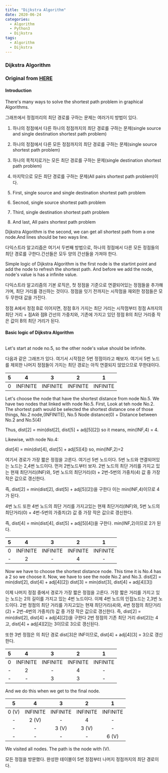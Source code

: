 ```yaml
---
title: "Dijkstra Algorithm"
date: 2020-06-24
categories:
  - Algorithm
  - Python3
  - Dijkstra
tags:
  - Algorithm
  - Dijkstra
---
```



### Dijkstra Algorithm

### Original from [HERE](https://hsp1116.tistory.com/42)

#### Introduction

There's many ways to solve the shortest path problem in graphical Algorithms.

그래프에서 정점끼리의 최단 경로를 구하는 문제는 여러가지 방법이 있다.

1. 하나의 정점에서 다른 하나의 정점까지의 최단 경로를 구하는 문제(single source and single destination shortest path problem)
2. 하나의 정점에서 다른 모든 정점까지의 최단 경로를 구하는 문제(single source shortest path problem)
3. 하나의 목적지로가는 모든 최단 경로를 구하는 문제(single destination shortest path problem)
4. 마지막으로 모든 최단 경로를 구하는 문제(All pairs shortest path problem)이다.


1. First, single source and single destination shortest path problem
2. Secnod, single source shortest path problem
3. Third, single destination shortest path problem
4. And last, All pairs shortest path problem


Dijkstra Algorithm is the second, we can get all shortest path from a one node.And lines should be two ways line.

다익스트라 알고리즘은 여기서 두번째 방법으로, 하나의 정점에서 다른 모든 정점들의 최단 경로를 구한다.간선들은 모두 양의 간선들을 가져야 한다.

Simple logic of Dijkstra Algorithm is the first node is the startint point and  add the node to refresh the shortest path.
And before we add the node, node's value is has a infinite value.

다익스트라 알고리즘의 기본 로직은, 첫 정점을 기준으로 연결되어있는 정점들을 추가해가며, 최단 거리를 갱신하는 것이다.
정점을 잇기 전까지는 시작점을 재외한 정점들은 모두 무한대 값을 가진다.

정점 A에서 정점 B로 이어지면, 정점 B가 가지는 최단 거리는 시작점부터 정점 A까지의 최단 거리 + 점A와 점B 간선의 가중치와, 기존에 가지고 있던 정점 B의 최단 거리중 
작은 값이 B의 최단 거리가 된다.

#### Basic logic of Dijkstra Algorithm

<img src="{{ bradykim7.github.io }}/assets/images/2020/06/p19.jpg" alt="">

Let's start at node no.5, so the other node's value should be infinite.

다음과 같은 그래프가 있다. 여기서 시작점은 5번 정점이라고 해보자. 여기서 5번 노드를 제외한 나머지 정점들이 가지는 최단 경로는 아직 연결되지 않았으므로 무한대이다.

5 | 4 | 3 | 2 | 1 
:---:|:---:|:---:|:---:|:---:|
0 |  INFINITE | INFINITE | INFINITE | INFINITE

Let's choose the node that have the shortest distance from node No.5. We have two nodes that linked with node No.5. 
First, Look at teh node No.2. The shortest path would be selected the shortest distance one of those things, No.2 node,(INFINITE),  No.5 Node distance(0) + Distance between No.2 and No.5(4)

Thus, dist[2] = min(dist[2], dist[5] + adj[5][2]) so it means, min(INF,4) = 4.

Likewise, with node No.4:

dist[4] = min(dist[4], dist[5] + adj[5][4]) so, min(INF,2)=2

여기서 경로가 가장 짧은 정점을 고른다. 여기선 5번 노드이다. 5번 노드와 연결되어있는 노드는 2,4번 노드이다.
먼저 2번노드부터 보자. 2번 노드의 최단 거리를 가지고 있는 현재 최단거리(INF)와, 5번 노드의 최단거리(0) + 2번-5번의 가중치(4) 값 중 가장 작은 값으로 갱신한다.

즉, dist[2] = min(dist[2], dist[5] + adj[5][2])을 구한다 이는 min(INF,4)이므로 4가 된다.

4번 노드 또한 4번 노드의 최단 거리를 가지고있는 현재 최단거리(INF)와, 5번 노드의 최단거리(0) + 4번-5번의 가중치(2) 값 중 가장 작은 값으로 갱신한다.

즉, dist[4] = min(dist[4], dist[5] + adj[5][4])을 구한다. min(INF,2)이므로 2가 된다.


5 | 4 | 3 | 2 | 1 
:---:|:---:|:---:|:---:|:---:|
0 |  INFINITE | INFINITE | INFINITE | INFINITE
 -|  2 | - | 4 | -

Now we have to choose the shortest distance node. This time it is No.4 has a 2 so we choose it. Now, we have to see the node 
No.2 and No.3.
dist[2] = min(dist[2], dist[4] + adj[4][2])
dist[3] = min(dist[3], dist[4] + adj[4][3])

이제 나머지 정점 중에서 경로가 가장 짧은 정점을 고른다. 가장 짧은 거리를 가지고 있는 노드는 2의 길이를 가지고 있는 4번 노드이다. 
이제 4번 노드의 인접노드는 2,3번 노드이다.
2번 정점의 최단 거리를 가지고있는 현재 최단거리(4)와, 4번 정점의 최단거리(2) + 2번-4번의 가중치(1) 값 중 가장 작은 값으로 갱신한다.
즉, dist[2] = min(dist[2], dist[4] + adj[4][2])을 구한다
2번 정점의 기존 최단 거리 dist[2]는 4고, dist[4] + adj[4][2]는 3이므로 3으로 갱신된다.

또한 3번 정점은 의 최단 경로 dist[3]은 INF이므로, dist[4] + adj[4][3] = 3으로 갱신한다. 

5 | 4 | 3 | 2 | 1 
:---:|:---:|:---:|:---:|:---:|
0 |  INFINITE | INFINITE | INFINITE | INFINITE
-|  2 | - | 4 | -
-|  - | 3 | 3 | -

And we do this when we get to the final node.

5 | 4 | 3 | 2 | 1 
:---:|:---:|:---:|:---:|:---:|
0 (V)|  INFINITE | INFINITE | INFINITE | INFINITE
-|  2 (V) | - | 4 | -
-|  - | 3 (V)| 3 (V)| -
-|  - | - | - | 6 (V)

We visited all nodes. The path is the node with (V).

모든 정점을 방문했다. 완성한 테이블이 5번 정점부터 나머지 정점까지의 최단 경로이다.

